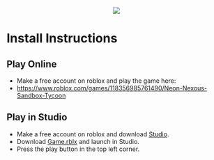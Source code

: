 <p align="center">
  <img src="https://github.com/user-attachments/assets/7321387a-dabc-4623-aa22-a2a94d34766b" />
</p>

# Install Instructions
## Play Online
- Make a free account on roblox and play the game here:
- https://www.roblox.com/games/118356985761490/Neon-Nexous-Sandbox-Tycoon
## Play in Studio
- Make a free account on roblox and download [Studio](https://create.roblox.com/).
- Download [Game.rblx](https://github.com/CSC4790-Fall2024-Org/rbx-sandbox-tycoon/blob/main/Game.rbxl) and launch in Studio.
- Press the play button in the top left corner.
